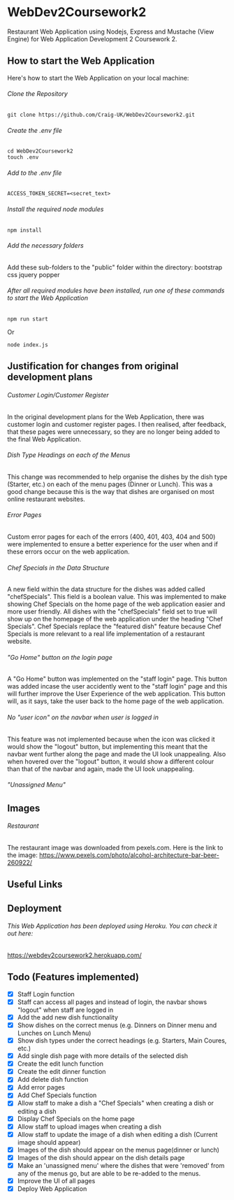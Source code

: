 # WebDev2Coursework2
Restaurant Web Application using Nodejs, Express and Mustache (View Engine) for Web Application Development 2 Coursework 2.
## How to start the Web Application
Here's how to start the Web Application on your local machine:
###### Clone the Repository
```
git clone https://github.com/Craig-UK/WebDev2Coursework2.git
```
###### Create the .env file
```
cd WebDev2Coursework2
touch .env
```
###### Add to the .env file
```
ACCESS_TOKEN_SECRET=<secret_text>
```
###### Install the required node modules
```
npm install
```
###### Add the necessary folders
Add these sub-folders to the "public" folder within the directory:
bootstrap
css
jquery
popper
###### After all required modules have been installed, run one of these commands to start the Web Application
```
npm run start
```
Or
```
node index.js
```
## Justification for changes from original development plans
###### Customer Login/Customer Register
In the original development plans for the Web Application, there was customer login and customer register
pages. I then realised, after feedback, that these pages were unnecessary, so they are no longer being added to the final Web Application.
###### Dish Type Headings on each of the Menus
This change was recommended to help organise the dishes by the dish type (Starter, etc.) on each of the menu pages (Dinner or Lunch). This was a good change because this is the way that dishes are organised on most online restaurant websites. 
###### Error Pages
Custom error pages for each of the errors (400, 401, 403, 404 and 500) were implemented to ensure a better experience for the user when and if these errors occur on the web application. 
###### Chef Specials in the Data Structure
A new field within the data structure for the dishes was added called "chefSpecials". This field is a boolean value. This was implemented to make showing Chef Specials on the home page of the web application easier and more user friendly. All dishes with the "chefSpecials" field set to true  will show up on the homepage of the web application under the heading "Chef Specials". Chef Specials replace the "featured dish" feature because Chef Specials is more relevant to a real life implementation of a restaurant website.
###### "Go Home" button on the login page
A "Go Home" button was implemented on the "staff login" page. This button was added incase the user accidently went to the "staff login" page and this will further improve the User Experience of the web application. This button will, as it says, take the user back to the home page of the web application. 
###### No "user icon" on the navbar when user is logged in
This feature was not implemented because when the icon was clicked it would show the "logout" button, but
implementing this meant that the navbar went further along the page and made the UI look unappealing. Also
when hovered over the "logout" button, it would show a different colour than that of the navbar and again, made the UI look unappealing.
###### "Unassigned Menu"

## Images
###### Restaurant
The restaurant image was downloaded from pexels.com. 
Here is the link to the image: https://www.pexels.com/photo/alcohol-architecture-bar-beer-260922/
## Useful Links

## Deployment
###### This Web Application has been deployed using Heroku. You can check it out here:
https://webdev2coursework2.herokuapp.com/
## Todo (Features implemented)
- [x] Staff Login function
- [x] Staff can access all pages and instead of login, the navbar shows "logout" when staff are logged in
- [x] Add the add new dish functionality
- [x] Show dishes on the correct menus (e.g. Dinners on Dinner menu and Lunches on Lunch Menu)
- [x] Show dish types under the correct headings (e.g. Starters, Main Coures, etc.)
- [x] Add single dish page with more details of the selected dish
- [x] Create the edit lunch function
- [x] Create the edit dinner function
- [x] Add delete dish function
- [x] Add error pages
- [x] Add Chef Specials function
- [x] Allow staff to make a dish a "Chef Specials" when creating a dish or editing a dish
- [x] Display Chef Specials on the home page
- [x] Allow staff to upload images when creating a dish
- [x] Allow staff to update the image of a dish when editing a dish (Current image should appear)
- [x] Images of the dish should appear on the menus page(dinner or lunch)
- [x] Images of the dish should appear on the dish details page
- [x] Make an 'unassigned menu' where the dishes that were 'removed' from any of the menus go, but are able to be re-added to the menus.
- [x] Improve the UI of all pages
- [x] Deploy Web Application

